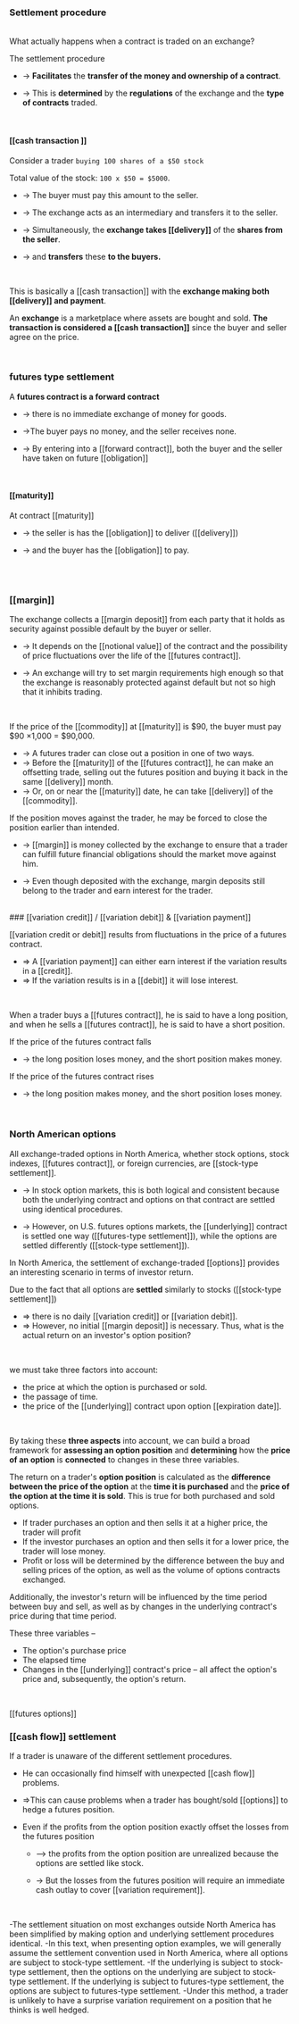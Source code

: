 ### Settlement procedure
<br>
What actually happens when a contract is traded on an exchange?  


The settlement procedure
* -> **Facilitates** the **transfer of the money and ownership of a contract**.  

* -> This is **determined**  by the **regulations** of the exchange and the <b>type of contracts</b> traded.

<br>

#### [[cash transaction  ]]

Consider a trader 
``buying 100 shares of a $50 stock``


Total value of the stock: ``100 x $50 = $5000``.


* -> The buyer must pay this amount to the seller.  

* -> The exchange acts as an intermediary and transfers it to the seller.  

* -> Simultaneously, the **exchange takes [[delivery]]** of the <b>shares from the seller</b>.  

* -> and <b>transfers</b> these <b>to the buyers.</b>  

<br>

This is basically a [[cash transaction]] with the **exchange making both [[delivery]] and payment**.

An **exchange** is a marketplace where assets are bought and sold. **The transaction is considered a [[cash transaction]]** since the buyer and seller agree on the price.  

<br>

### futures type settlement 

A **futures contract is a forward contract**
* -> there is no immediate exchange of money for goods.  

* ->The buyer pays no money, and the seller receives none.   

* -> By entering into a [[forward contract]], both the buyer and the seller have taken on future [[obligation]]

<br>

#### [[maturity]]

At contract [[maturity]]
* -> the seller is has the [[obligation]] to deliver ([[delivery]])

* -> and the buyer has the [[obligation]] to pay.  
  
 <br> <br>
 ### [[margin]]
 
 The exchange collects a [[margin deposit]] from each party that it holds as security against possible default by the buyer or seller.  

* -> It depends on the [[notional value]] of the contract and the possibility of price fluctuations over the life of the [[futures contract]].  

* -> An exchange will try to set margin requirements high enough so that the exchange is reasonably protected against default but not so high that it inhibits trading.  

<br>

If the price of the [[commodity]] at [[maturity]] is $90, the buyer must pay $90 ×1,000 = $90,000.

* -> A futures trader can close out a position in one of two ways.
* -> Before the [[maturity]] of the [[futures contract]], he can make an offsetting trade, selling out the futures position and buying it back in the same [[delivery]] month.  
* -> Or, on or near the [[maturity]] date, he can take [[delivery]] of the [[commodity]].


If the position moves against the trader, he may be forced to close the position earlier than intended.

* -> [[margin]] is money collected by the exchange to ensure that a trader can fulfill future financial obligations should the market move against him.

* -> Even though deposited with the exchange, margin deposits still belong to the trader and earn interest for the trader.

<br>
### [[variation credit]] / [[variation debit]] & [[variation payment]]

 [[variation credit or debit]] results from fluctuations in the price of a futures contract.
 
 * => A [[variation payment]] can either earn interest if the variation results in a [[credit]].
 * => If the variation results is in a [[debit]] it will lose interest.  

<br>

When a trader buys a [[futures contract]], he is said to have a long position, and when he sells a [[futures contract]], he is said to have a short position.  



If the price of the futures contract falls
* -> the long position loses money, and the short position makes money. 

If the price of the futures contract rises
* -> the long position makes money, and the short position loses money.

<br>

### North American options

All exchange-traded options in North America, whether stock options, stock indexes, [[futures contract]], or foreign currencies, are [[stock-type settlement]].  


* -> In stock option markets, this is both logical and consistent because both the underlying contract and options on that contract are settled using identical procedures.

* -> However, on U.S. futures options markets, the [[underlying]] contract is settled one way ([[futures-type settlement]]), while the options are settled differently ([[stock-type settlement]]).



In North America, the settlement of exchange-traded [[options]] provides an interesting scenario in terms of investor return.

Due to the fact that all options are **settled** similarly to stocks ([[stock-type settlement]])
* => there is no daily [[variation credit]] or [[variation debit]].
* => However, no initial [[margin deposit]] is necessary. Thus, what is the actual return on an investor's option position?

<br>

we must take three factors into account: 
* the price at which the option is purchased or sold.  
* the passage of time.  
* the price of the [[underlying]] contract upon option [[expiration date]].

<br>

 By taking these **three aspects** into account, we can build a broad framework for **assessing an option position** and **determining** how the **price of an option** is **connected** to changes in these three variables.

The return on a trader's **option position** is calculated as the **difference between the price of the option** at the **time it is purchased** and the **price of the option at the time it is sold**. This is true for both purchased and sold options.

* If trader purchases an option and then sells it at a higher price, the trader will profit
* If the investor purchases an option and then sells it for a lower price, the trader will lose money. 
 * Profit or loss will be determined by the difference between the buy and selling prices of the option, as well as the volume of options contracts exchanged.

Additionally, the investor's return will be influenced by the time period between buy and sell, as well as by changes in the underlying contract's price during that time period.

These three variables –
* The option's purchase price
* The elapsed time
* Changes in the [[underlying]] contract's price – all affect the option's price and, subsequently, the option's return.

<br>

[[futures options]]

### [[cash flow]] settlement 

If a trader is unaware of the different settlement procedures.  

* He can occasionally find himself with unexpected [[cash flow]] problems.

* =>This can cause problems when a trader has bought/sold [[options]] to hedge a futures position.  

* Even if the profits from the option position exactly offset the losses from the futures position
	* -->  the profits from the option position are unrealized because the options are settled like stock.

	* -> But the losses from the futures position will require an immediate cash outlay to cover [[variation requirement]].

<br>
 
-The settlement situation on most exchanges outside North America has been simplified by making option and underlying settlement procedures identical. 
-In this text, when presenting option examples, we will generally assume the settlement convention used in North America, where all options are subject to stock-type settlement. 
-If the underlying is subject to stock-type settlement, then the options on the underlying are subject to stock-type settlement. If the underlying is subject to futures-type settlement, the options are subject to futures-type settlement. 
-Under this method, a trader is unlikely to have a surprise variation requirement on a position that he thinks is well hedged.